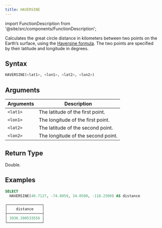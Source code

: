 ```yaml
---
title: HAVERSINE
---
```

import FunctionDescription from '@site/src/components/FunctionDescription';

<FunctionDescription description="Introduced or updated: v1.2.555"/>

Calculates the great circle distance in kilometers between two points on the Earth’s surface, using the [Haversine formula](https://en.wikipedia.org/wiki/Haversine_formula). The two points are specified by their latitude and longitude in degrees.

## Syntax

```sql
HAVERSINE(<lat1>, <lon1>, <lat2>, <lon2>)
```

## Arguments

| Arguments | Description                        |
|-----------|------------------------------------|
| `<lat1>`  | The latitude of the first point.   |
| `<lon1>`  | The longitude of the first point.  |
| `<lat2>`  | The latitude of the second point.  |
| `<lon2>`  | The longitude of the second point. |

## Return Type

Double.

## Examples

```sql
SELECT
  HAVERSINE(40.7127, -74.0059, 34.0500, -118.2500) AS distance

┌────────────────┐
│    distance    │
├────────────────┤
│ 3936.390533556 │
└────────────────┘
```
